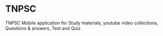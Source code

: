 # TNPSC
TNPSC Mobile application for Study materials, youtube video collections, Questions &amp; answers, Test and Quiz
